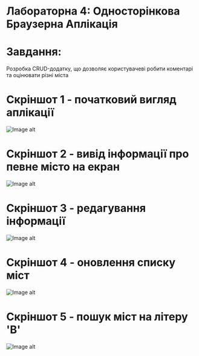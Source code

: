 # Лабораторна 4: Односторінкова Браузерна Аплікація
# Завдання: 
Розробка CRUD-додатку, що дозволяє користувачеві робити коментарі та оцінювати різні міста
# Скріншот 1 - початковий вигляд аплікації
![Image alt](https://github.com/DariiaZ/lab2/blob/master/кпп/184ed6e2-d9b3-4e02-9f79-e92383a1d3de.jpg)<br>
# Скріншот 2 - вивід інформації про певне місто на екран
![Image alt](https://github.com/DariiaZ/lab2/blob/master/кпп/828029b2-cd03-4d36-a7f7-4f5e94738f8e.jpg)<br>
# Скріншот 3 - редагування інформації 
![Image alt](https://github.com/DariiaZ/lab2/blob/master/кпп/493059aa-02f5-4063-91d9-bc9011fa469f.jpg)<br>
# Скріншот 4 - оновлення списку міст
![Image alt](https://github.com/DariiaZ/lab2/blob/master/кпп/ddf92b88-cc32-4aea-a54a-5a0c61514126.jpg)<br>
# Скріншот 5 - пошук міст на літеру 'B'
![Image alt](https://github.com/DariiaZ/lab2/blob/master/кпп/5eef11bd-87d6-48fc-a17c-03f4cfaddbac.jpg)<br>
